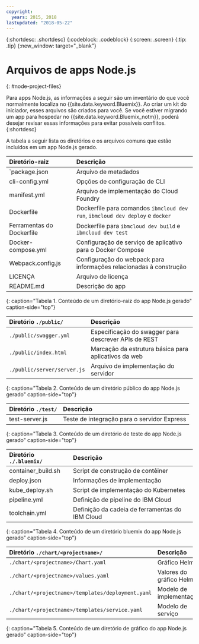 ```yaml
---
copyright:
  years: 2015, 2018
lastupdated: "2018-05-22"
---
```


{:shortdesc: .shortdesc}
{:codeblock: .codeblock}
{:screen: .screen}
{:tip: .tip}
{:new_window: target="_blank"}

# Arquivos de apps Node.js
{: #node-project-files}

Para apps Node.js, as informações a seguir são um inventário do que você normalmente localiza no {{site.data.keyword.Bluemix}}. Ao criar um kit do iniciador, esses arquivos são criados para você. Se você estiver migrando um app para hospedar no {{site.data.keyword.Bluemix_notm}}, poderá desejar revisar essas informações para evitar possíveis conflitos. 
{:shortdesc}

A tabela a seguir lista os diretórios e os arquivos comuns que estão incluídos em um app Node.js gerado.

| Diretório-raiz                                     | Descrição                       |
|:------------------------------------------------|:------------------------------------------|
|`package.json | Arquivo de metadados |
|cli-config.yml | Opções de configuração de CLI |
|manifest.yml | Arquivo de implementação do Cloud Foundry |
|Dockerfile | Dockerfile para comandos `ibmcloud dev run`, `ibmcloud dev deploy` e `docker` |
|Ferramentas do Dockerfile | Dockerfile para `ibmcloud dev build` e `ibmcloud dev test` |
|Docker-compose.yml | Configuração de serviço de aplicativo para o Docker Compose |
|Webpack.config.js | Configuração do webpack para informações relacionadas à construção |
| LICENÇA | Arquivo de licença |
|README.md | Descrição do app |
{: caption="Tabela 1. Conteúdo de um diretório-raiz do app Node.js gerado" caption-side="top"}

| Diretório `./public/` | Descrição |
|:------------------------------------------------|:------------------------------------------|
| `./public/swagger.yml` | Especificação do swagger para descrever APIs de REST |
| `./public/index.html` | Marcação da estrutura básica para aplicativos da web |
|`./public/server/server.js` | Arquivo de implementação do servidor |
{: caption="Tabela 2. Conteúdo de um diretório público do app Node.js gerado" caption-side="top"}

| Diretório `./test/` | Descrição |
|:------------------------------------------------|:------------------------------------------|
| test-server.js | Teste de integração para o servidor Express |
{: caption="Tabela 3. Conteúdo de um diretório de teste do app Node.js gerado" caption-side="top"}

| Diretório `./.bluemix/` | Descrição |
|:------------------------------------------------|:------------------------------------------|
| container_build.sh | Script de construção de contêiner |
| deploy.json | Informações de implementação |
| kube_deploy.sh | Script de implementação do Kubernetes |
| pipeline.yml | Definição de pipeline do IBM Cloud |
| toolchain.yml | Definição da cadeia de ferramentas do IBM Cloud |
{: caption="Tabela 4. Conteúdo de um diretório bluemix do app Node.js gerado" caption-side="top"}

| Diretório `./chart/<projectname>/` | Descrição |
|:------------------------------------------------|:------------------------------------------|
| `./chart/<projectname>/Chart.yaml` | Gráfico Helm |
| `./chart/<projectname>/values.yaml` | Valores do gráfico Helm |
| `./chart/<projectname>/templates/deployment.yaml` | Modelo de implementação |
| `./chart/<projectname>/templates/service.yaml` | Modelo de serviço |
{: caption="Tabela 5. Conteúdo de um diretório de gráfico do app Node.js gerado" caption-side="top"}
